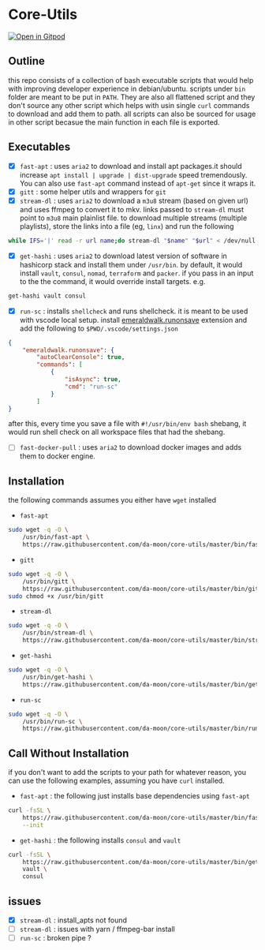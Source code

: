 # Core-Utils

[![Open in Gitpod](https://gitpod.io/button/open-in-gitpod.svg)](https://gitpod.io#https://github.com/da-moon/core-utils)

## Outline

this repo consists of a collection of bash executable scripts that would help with improving developer experience in debian/ubuntu.
scripts under `bin` folder are meant to be put in `PATH`. 
They are also all flattened script and they don't source
any other script which helps with usin single `curl` commands to download and add them to path. 
all scripts can also be sourced for usage in other script becasue the main function in each file is exported.

## Executables

- [x] `fast-apt` : uses `aria2`  to download and install apt packages.it should increase `apt install | upgrade | dist-upgrade` 
speed tremendously. You can also use `fast-apt` command instead of `apt-get` since it wraps it. 
- [x] `gitt` : some helper utils and wrappers for `git`
- [x] `stream-dl` : uses `aria2` to download a `m3u8` stream (based on given url) and uses ffmpeg to convert it to mkv.
links passed to `stream-dl` must point to `m3u8` main plainlist file. to download multiple streams (multiple playlists),
store the links into a file (eg, `linx`) and run the following 

```bash
while IFS='|' read -r url name;do stream-dl "$name" "$url" < /dev/null ; done <linx
```

- [x] `get-hashi` : uses `aria2` to download latest version of software in hashicorp stack and install them under `/usr/bin`.
by default, it would install `vault`, `consul`, `nomad`, `terraform` and `packer`. if you pass in an input to the 
the command, it would override install targets. e.g.

```bash
get-hashi vault consul
```

- [x] `run-sc` : installs `shellcheck` and runs shellcheck. it is meant to be used with vscode
local setup. install [emeraldwalk.runonsave](https://marketplace.visualstudio.com/items?itemName=emeraldwalk.RunOnSave)
extension and add the following to `$PWD/.vscode/settings.json`

```json
{
    "emeraldwalk.runonsave": {
        "autoClearConsole": true,
        "commands": [
            {
                "isAsync": true,
                "cmd": "run-sc"
            }
        ]
}
```

after this, every time you save a file with `#!/usr/bin/env bash` shebang, it would run shell check on all
workspace files that had the shebang.

- [ ] `fast-docker-pull` : uses `aria2`  to download docker images and adds them to docker engine.

## Installation

the following commands assumes you either have `wget` installed

- `fast-apt`

```bash
sudo wget -q -O \
    /usr/bin/fast-apt \
    https://raw.githubusercontent.com/da-moon/core-utils/master/bin/fast-apt 
```

- `gitt`

```bash
sudo wget -q -O \
    /usr/bin/gitt \
    https://raw.githubusercontent.com/da-moon/core-utils/master/bin/gitt && \
sudo chmod +x /usr/bin/gitt
```

- `stream-dl`

```bash
sudo wget -q -O \
    /usr/bin/stream-dl \
    https://raw.githubusercontent.com/da-moon/core-utils/master/bin/stream-dl 
```

- `get-hashi`

```bash
sudo wget -q -O \
    /usr/bin/get-hashi \
    https://raw.githubusercontent.com/da-moon/core-utils/master/bin/get-hashi
```

- `run-sc`

```bash
sudo wget -q -O \
    /usr/bin/run-sc \
    https://raw.githubusercontent.com/da-moon/core-utils/master/bin/run-sc
```

## Call Without Installation

if you don't want to add the scripts to your path for whatever reason, you can use the following examples, assuming you have `curl` installed.

- `fast-apt` : the following just installs base dependencies using `fast-apt`

```bash
curl -fsSL \
    https://raw.githubusercontent.com/da-moon/core-utils/master/bin/fast-apt | sudo bash -s -- \
    --init
```

- `get-hashi` : the following installs `consul` and `vault`

```bash
curl -fsSL \
    https://raw.githubusercontent.com/da-moon/core-utils/master/bin/get-hashi | sudo bash -s -- \
    vault \
    consul
```

## issues

- [x] `stream-dl` : install_apts not found
- [ ] `stream-dl` : issues with yarn / ffmpeg-bar install
- [ ] `run-sc` : broken pipe ?
